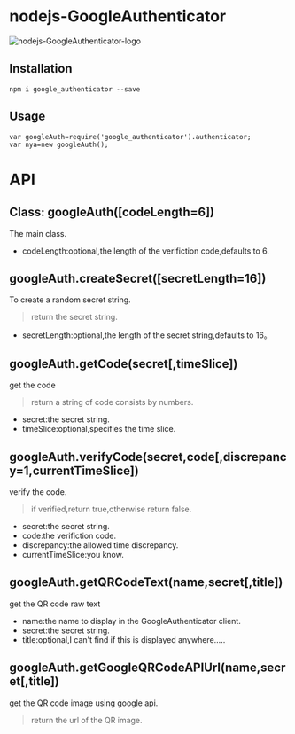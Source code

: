 # nodejs-GoogleAuthenticator

![nodejs-GoogleAuthenticator-logo](https://jiajiajiang.github.io/staticRepo/nodejs-GoogleAuthenticator/logo.png)

## Installation

``````
npm i google_authenticator --save
``````

## Usage

``````
var googleAuth=require('google_authenticator').authenticator;
var nya=new googleAuth();
``````

# API
## Class:    googleAuth([codeLength=6])
The main class.

 - codeLength:optional,the length of the verifiction code,defaults to 6.



## googleAuth.createSecret([secretLength=16])
To create a random secret string.
> return the secret string.

 - secretLength:optional,the length of the secret string,defaults to 16。




## googleAuth.getCode(secret[,timeSlice])
get the code
> return a string of code consists by numbers.

 - secret:the secret string.
 - timeSlice:optional,specifies the time slice.



## googleAuth.verifyCode(secret,code[,discrepancy=1,currentTimeSlice])
verify the code.
> if verified,return true,otherwise return false.

 - secret:the secret string.
 - code:the verifiction code.
 - discrepancy:the allowed time discrepancy.
 - currentTimeSlice:you know.


## googleAuth.getQRCodeText(name,secret[,title])
get the QR code raw text

 - name:the name to display in the GoogleAuthenticator client.
 - secret:the secret string.
 - title:optional,I can't find if this is displayed anywhere.....

## googleAuth.getGoogleQRCodeAPIUrl(name,secret[,title])
get the QR code image using google api.
> return the url of the QR image.

